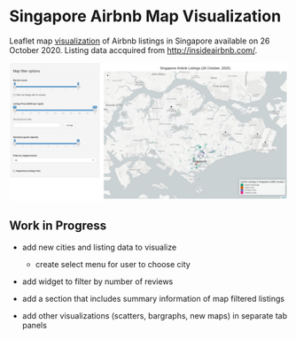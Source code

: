 # Singapore Airbnb Map Visualization

Leaflet map [visualization](https://jwc225.shinyapps.io/airbnb_singapore_viz/) of Airbnb listings in Singapore available on 26 October 2020. Listing data accquired from http://insideairbnb.com/.

![Image: A capture of the leaflet visualization. Dated 9 Dec 2020.](https://github.com/jwc225/airbnb-singapore-visualization/blob/main/img/web-app-capture.jpg)

## Work in Progress

- add new cities and listing data to visualize
  - create select menu for user to choose city

- add widget to filter by number of reviews

- add a section that includes summary information of map filtered listings

- add other visualizations (scatters, bargraphs, new maps) in separate tab panels
